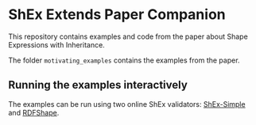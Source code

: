 # ShEx Extends Paper Companion

This repository contains examples and code from the paper about Shape Expressions with Inheritance.

The folder <code>motivating_examples</code> contains the examples from the paper.

## Running the examples interactively

The examples can be run using two online ShEx validators: <a href="https://shex.io/webapps/shex.js/packages/shex-webapp/doc/shex-simple">ShEx-Simple</a> and <a href="https://rdfshape.weso.es">RDFShape</a>.
